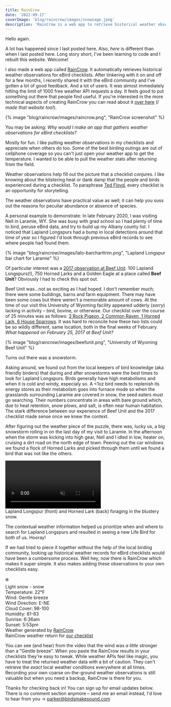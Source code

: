 ```yaml
---
title: RainCrow
date: '2022-09-17'
coverImage: 'blog/raincrow/images/snowsage.jpeg'
description: 'RainCrow is a web app to retrieve historical weather observations'
---
```


Hello again.

A lot has happened since I last posted here. Also, _here_ is different than when I last posted here. Long story short, I've been learning to code and I rebuilt this website. Welcome!

I also made a web app called [RainCrow](https://raincrow.netlify.app/). It automatically retrieves historical weather observations for eBird checklists. After tinkering with it on and off for a few months, I recently shared it with the eBird community and I've gotten a lot of good feedback. And a lot of users. It was almost immediately hitting the limit of 1000 free weather API requests a day. It feels good to put something out there that people find useful. If you're interested in the more technical aspects of creating RainCrow you can read about it [over here](https://parkerdavis.dev/projects/raincrow/) (_I made that website too!_).

{% image "blog/raincrow/images/raincrow.png", "RainCrow screenshot" %}

You may be asking: _Why would I make an app that gathers weather observations for eBird checklists?_

Mostly for fun. I like putting weather observations in my checklists and appreciate when others do too. Some of the best birding outings are out of cellphone coverage so you can't just open your weather app to get the temperature. I wanted to be able to pull the weather stats after returning from the field.

Weather observations help fill out the picture that a checklist conjures. I like knowing about the blistering heat or dank damp that the people and birds experienced during a checklist. To paraphrase [Ted Floyd](https://www.aba.org/how-to-know-the-birds-by-ted-floyd/), every checklist is an opportunity for storytelling.

The weather observations have practical value as well; it can help you suss out the reasons for peculiar abundance or absence of species.

A personal example to demonstrate: In late February 2020, I was visiting Nell in Laramie, WY. She was busy with grad school so I had plenty of time to bird, peruse eBird data, and try to build up my Albany county list. I noticed that Lapland Longspurs had a bump in local detections around that time of year so I figured I'd look through previous eBird records to see where people had found them.

{% image "blog/raincrow/images/lalo-barcharttrim.png", "Lapland Longspur bar chart for Laramie" %}

Of particular interest was a [2017 observation at Beef Unit](https://ebird.org/checklist/S34793813). 100 Lapland Longspurs(!), 750 Horned Larks and a Golden Eagle at a place called **Beef Unit**? Obviously I had to check this spot out.

Beef Unit was...not as exciting as I had hoped. I don't remember much; there were some buildings, barns and farm equipment. There may have been some cows but there weren't a memorable amount of cows. At the time of our visit this University of Wyoming facility appeared udderly (_sorry_) lacking in activity – bird, bovine, or otherwise. Our checklist over the course of 25 minutes was as follows:
[3 Rock Pigeon, 2 Common Raven, 1 Horned Lark, 6 House Sparrows](https://ebird.org/checklist/S64833277). It was hard to reconcile how these two lists could be so wildly different, same location, both in the final weeks of February. _What happened on February 25, 2017 at Beef Unit?_

<div class="med-width">
{% image "blog/raincrow/images/beefunit.png", "University of Wyoming Beef Unit" %}
</div>

Turns out there was a snowstorm.

Asking around, we found out from the local keepers of bird knowledge (aka friendly birders) that during and after snowstorms were the best times to look for Lapland Longspurs. Birds generally have high metabolisms and when it is cold and windy, especialy so. A <1oz bird needs to replenish its energy stores as their metabolism goes into furnace mode so when the grasslands surrounding Laramie are covered in snow, the seed eaters must go searching. Their numbers concentrate in areas with bare ground which, due to heat retention, snow plows, and salt, is often near human habitation. The stark difference between our experience of Beef Unit and the 2017 checklist made sense once we knew the context.

After figuring out the weather piece of the puzzle, there was, lucky us, a big snowstorm rolling in on the last day of my visit to Laramie. In the afternoon when the storm was kicking into high gear, Nell and I idled in low, heater on, cruising a dirt road on the north edge of town. Peering out the car windows we found a flock of Horned Larks and picked through them until we found a bird that was not like the others.

<div class="video-container med-width fade-in">
    <video controls autoplay muted loop loading="lazy">
        <source src="../../videos/lalo-snow.mov"
                    type="video/mp4">
    </video>
    <figcaption>Lapland Longspur (front) and Horned Lark (back) foraging in the blustery snow.</figcaption>
</div>

The contextual weather information helped us prioritize when and where to search for Lapland Longspurs and resulted in seeing a new Life Bird for both of us. Hooray!

If we had tried to piece it together without the help of the local birding community, looking up historical weather records for eBird checklists would have been a cumbersome process. Well hey, now there is RainCrow which makes it super simple. It also makes adding these observations to your own checklists easy.

<div class="quote-largetext">
❄️<br>
Light snow - snow<br>
Temperature: 22°F<br>
Wind: Gentle breeze<br>
Wind Direction: E-NE<br>
Cloud Cover: 98-100<br>
Humidity: 81-83<br>
Sunrise: 6:36am<br>
Sunset: 5:53pm<br>
Weather generated by <a href="https://raincrow.netlify.app/" target="_blank">RainCrow</a>
</div>
<figcaption style="margin-top: 0;">RainCrow weather return for <a href="https://ebird.org/checklist/S65342160">our checklist</a></figcaption>

You can see (and hear) from the video that the wind was _a little_ stronger than a "Gentle breeze". When you paste the RainCrow results in your checklists they're easy to tweak. While weather APIs feel like magic, you have to treat the returned weather data with a bit of caution. They can't retrieve the _exact_ local weather conditions everywhere at all times. Recording your own coarse on-the-ground weather observations is still valuable but when you need a backup, RainCrow is there for you.

Thanks for checking back in! You can sign up for email updates below. There is no comment section anymore – send me an email instead, I'd love to hear from you →
[parker@birdsmakesound.com](mailto:parker@birdsmakesound.com)
